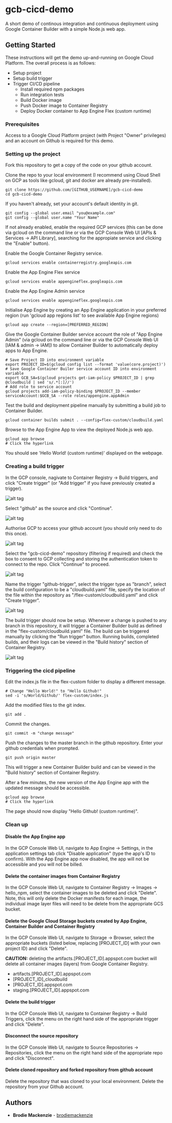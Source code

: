 # gcb-cicd-demo

A short demo of continous integration and continuous deployment using Google Container Builder with a simple Node.js web app. 

## Getting Started

These instructions will get the demo up-and-running on Google Cloud Platform. The overall process is as follows:
* Setup project
* Setup build trigger
* Trigger CI/CD pipeline
	* Install required npm packages
	* Run integration tests
	* Build Docker image
	* Push Docker image to Container Registry
	* Deploy Docker container to App Engine Flex (custom runtime)  

### Prerequisites

Access to a Google Cloud Platform project (with Project "Owner" privileges) and an account on Github is required for this demo. 

### Setting up the project

Fork this repository to get a copy of the code on your github account.

Clone the repo to your local environment (I recommend using Cloud Shell on GCP as tools like gcloud, git and docker are already pre-installed).
```
git clone https://github.com/[GITHUB_USERNAME]/gcb-cicd-demo
cd gcb-cicd-demo
```
If you haven't already, set your account's default identity in git.  
```
git config --global user.email "you@example.com"
git config --global user.name "Your Name"
```
If not already enabled, enable the required GCP services (this can be done via gcloud on the command line or via the GCP Console Web UI [APIs & Services -> API Library], searching for the appropiate service and clicking the "Enable" button).

Enable the Google Container Registry service.
```
gcloud services enable containerregistry.googleapis.com
```
Enable the App Engine Flex service
```
gcloud services enable appengineflex.googleapis.com
```
Enable the App Engine Admin service
```
gcloud services enable appengineflex.googleapis.com
```
Initialise App Engine by creating an App Engine application in your preferred region (run 'gcloud app regions list' to see available App Engine regions)
```
gcloud app create --region=[PREFERRED_REGION]
```
Give the Google Container Builder service account the role of "App Engine Admin" (via gcloud on the command line or via the GCP Console Web UI [IAM & admin -> IAM]) to allow Container Builder to automatically deploy apps to App Engine.
```
# Save Project ID into environment variable
export PROJECT_ID=$(gcloud config list --format 'value(core.project)')
# Save Google Container Builer service account ID into environment variable
export GCB_SA=$(gcloud projects get-iam-policy $PROJECT_ID | grep @cloudbuild | sed 's/.*[:]//')
# Add role to service account
gcloud projects add-iam-policy-binding $PROJECT_ID --member serviceAccount:$GCB_SA --role roles/appengine.appAdmin
```  
Test the build and deployment pipeline manually by submitting a build job to Container Builder.
```
gcloud container builds submit . --config=flex-custom/cloudbuild.yaml
```
Browse to the App Engine App to view the deployed Node.js web app.
```
gcloud app browse
# Click the hyperlink
```
You should see 'Hello World! (custom runtime)' displayed on the webpage.

### Creating a build trigger

In the GCP console, nagivate to Container Registry -> Build triggers, and click "Create trigger" (or "Add trigger" if you have previously created a trigger).

![alt tag](https://storage.googleapis.com/bm-github-images/gcb-cicd-demo/images/Screenshot%202018-04-06%20at%202.31.21%20PM.png)

Select "github" as the source and click "Continue".

![alt tag](https://storage.googleapis.com/bm-github-images/gcb-cicd-demo/images/Screenshot%202018-04-06%20at%202.32.15%20PM.png)

Authorise GCP to access your github account (you should only need to do this once).

![alt tag](https://storage.googleapis.com/bm-github-images/gcb-cicd-demo/images/Screenshot%202018-04-06%20at%202.32.41%20PM.png)

Select the "gcb-cicd-demo" repository (filtering if required) and check the box to consent to GCP collecting and storing the authentication token to connect to the repo. Click "Continue" to proceed.

![alt tag](https://storage.googleapis.com/bm-github-images/gcb-cicd-demo/images/Screenshot%202018-04-06%20at%203.15.45%20PM.png)

Name the trigger "github-trigger", select the trigger type as "branch", select the build configuration to be a "cloudbuild.yaml" file, specify the location of the file within the repository as "/flex-custom/cloudbuild.yaml" and click "Create trigger".

![alt tag](https://storage.googleapis.com/bm-github-images/gcb-cicd-demo/images/Screenshot%202018-04-06%20at%202.35.48%20PM.png)

The build trigger should now be setup. Whenever a change is pushed to any branch in this repository, it will trigger a Container Builder build as defined in the "flex-custom/cloudbuild.yaml" file. The build can be triggered manually by clicking the "Run trigger" button. Running builds, completed builds, and their logs can be viewed in the "Build history" section of Container Registry.

![alt tag](https://storage.googleapis.com/bm-github-images/gcb-cicd-demo/images/Screenshot%202018-04-06%20at%202.36.18%20PM.png)

### Triggering the cicd pipeline

Edit the index.js file in the flex-custom folder to display a different message.
```
# Change "Hello World!" to "Hello Github!"
sed -i 's/World/Github/' flex-custom/index.js
```
Add the modified files to the git index.
```
git add .
```
Commit the changes.
```
git commit -m "change message"
```
Push the changes to the master branch in the github repository. Enter your github credentials when prompted.
```
git push origin master
```
This will trigger a new Container Builder build and can be viewed in the "Build history" section of Container Registry.

After a few minutes, the new version of the App Engine app with the updated message should be accessible.
```
gcloud app browse
# Click the hyperlink
```
The page should now display "Hello Github! (custom runtime)".

### Clean up

#### Disable the App Engine app

In the GCP Console Web UI, navigate to App Engine -> Settings, in the application settings tab click "Disable application" (type the app's ID to confirm). With the App Engine app now disabled, the app will not be accessible and you will not be billed.

#### Delete the container images from Container Registry

In the GCP Console Web UI, navigate to Container Registry -> Images -> hello_npm, select the container images to be deleted and click "Delete". Note, this will only delete the Docker manifests for each image, the individual image layer files will need to be delete from the appropriate GCS bucket.

#### Delete the Google Cloud Storage buckets created by App Engine, Container Builder and Container Registry

In the GCP Console Web UI, navigate to Storage -> Browser, select the appropriate buckets (listed below, replacing [PROJECT_ID] with your own project ID) and click "Delete".

**CAUTION:** deleting the artifacts.[PROJECT_ID].appspot.com bucket will delete all container images (layers) from Google Container Registry.

* artifacts.[PROJECT_ID].appspot.com
* [PROJECT_ID]_cloudbuild
* [PROJECT_ID].appspot.com
* staging.[PROJECT_ID].appspot.com

#### Delete the build trigger

In the GCP Console Web UI, navigate to Container Registry -> Build Triggers, click the menu on the right hand side of the appropriate trigger and click "Delete".

#### Disconnect the source repository

In the GCP Console Web UI, navigate to Source Repositories -> Repositories, click the menu on the right hand side of the appropriate repo and click "Disconnect".

#### Delete cloned repository and forked repository from github account

Delete the repository that was cloned to your local environment. Delete the repository from your Github account.

## Authors

* **Brodie Mackenzie** - [brodiemackenzie](https://github.com/brodiemackenzie)
